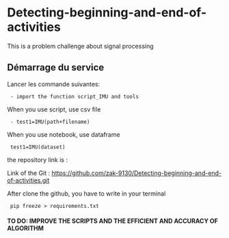 # Detecting-beginning-and-end-of-activities
This is a problem challenge about signal processing

## Démarrage du service
Lancer les commande suivantes:

	 - import the function script_IMU and tools
  
When you use script, use csv file

	 - test1=IMU(path+filename)
  
When you use notebook, use dataframe  

	 test1=IMU(dataset)

the repository link is  :

Link of the Git : https://github.com/zak-9130/Detecting-beginning-and-end-of-activities.git 
   

After clone the github, you have to write in your terminal

	 pip freeze > requirements.txt


#### TO DO: IMPROVE THE SCRIPTS AND THE EFFICIENT AND ACCURACY OF ALGORITHM
   


